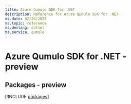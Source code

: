 ```yaml
---
title: Azure Qumulo SDK for .NET
description: Reference for Azure Qumulo SDK for .NET
ms.date: 02/28/2025
ms.topic: reference
ms.devlang: dotnet
ms.service: qumulo
---
```

# Azure Qumulo SDK for .NET - preview
## Packages - preview
[!INCLUDE [packages](qumulo-index.md)]
